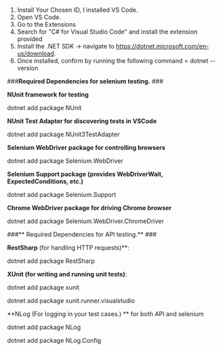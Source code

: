 1. Install Your Chosen ID, I installed VS Code.
2. Open VS Code.
3. Go to the Extensions
4. Search for "C# for Visual Studio Code" and install the extension provided
5. Install the .NET SDK -> navigate to https://dotnet.microsoft.com/en-us/download.
6. Once installed, confirm by running the following command = dotnet --version


###**Required Dependencies for selenium testing.** ###

**NUnit framework for testing**

dotnet add package NUnit

**NUnit Test Adapter for discovering tests in VSCode**

dotnet add package NUnit3TestAdapter

**Selenium WebDriver package for controlling browsers**

dotnet add package Selenium.WebDriver

**Selenium Support package (provides WebDriverWait, ExpectedConditions, etc.)**

dotnet add package Selenium.Support

**Chrome WebDriver package for driving Chrome browser**

dotnet add package Selenium.WebDriver.ChromeDriver


###** Required Dependencies for API testing.** ###

**RestSharp** (for handling HTTP requests)**:
   
   dotnet add package RestSharp
   
**XUnit (for writing and running unit tests)**:

dotnet add package xunit

dotnet add package xunit.runner.visualstudio

**NLog (For logging in your test cases.) ** for both API and selenium

dotnet add package NLog

dotnet add package NLog.Config

